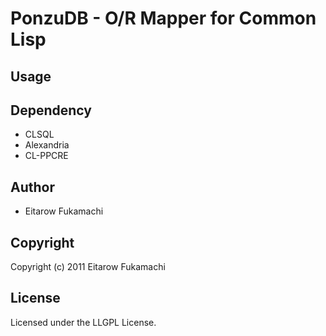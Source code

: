 # PonzuDB - O/R Mapper for Common Lisp

## Usage

## Dependency

* CLSQL
* Alexandria
* CL-PPCRE

## Author

* Eitarow Fukamachi

## Copyright

Copyright (c) 2011 Eitarow Fukamachi

## License

Licensed under the LLGPL License.
